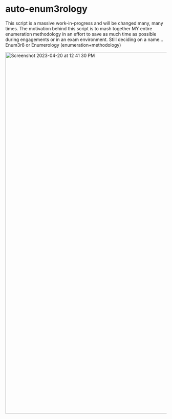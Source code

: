 # auto-enum3rology
This script is a massive work-in-progress and will be changed many, many times. The motivation behind this script is to mash together MY entire enumeration methodology in an effort to save as much time as possible during engagements or in an exam environment. Still deciding on a name... Enum3r8 or Enumerology (enumeration+methodology)

<img width="1128" alt="Screenshot 2023-04-20 at 12 41 30 PM" src="https://user-images.githubusercontent.com/42036798/233432964-46d7e932-3178-4627-a50a-5bdd7e846576.png">
